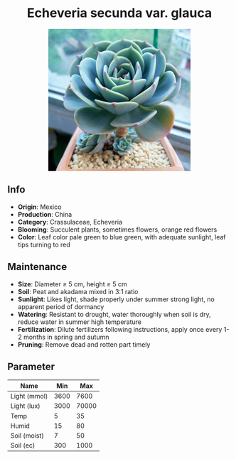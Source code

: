 <h1 align='center'>Echeveria secunda var. glauca</h1>
<p align="center">
    <img 
        align='center'
        width='320'
        src="../images/echeveria secunda var glauca.png" 
        alt='Echeveria secunda var. glauca' />
</p>

## Info

 - **Origin**: Mexico
 - **Production**: China
 - **Category**: Crassulaceae, Echeveria
 - **Blooming**: Succulent plants, sometimes flowers, orange red flowers
 - **Color**: Leaf color pale green to blue green, with adequate sunlight, leaf tips turning to red

## Maintenance

 - **Size**: Diameter ≥ 5 cm, height ≥ 5 cm
 - **Soil**: Peat and akadama mixed in 3:1 ratio
 - **Sunlight**: Likes light, shade properly under summer strong light, no apparent period of dormancy
 - **Watering**: Resistant to drought, water thoroughly when soil is dry, reduce water in summer high temperature
 - **Fertilization**: Dilute fertilizers following instructions,  apply once every 1-2 months in spring and autumn
 - **Pruning**: Remove dead and rotten part timely

## Parameter

| Name         | Min  | Max   |
|--------------|------|-------|
| Light (mmol) | 3600 | 7600  |
| Light (lux)  | 3000 | 70000 |
| Temp         | 5    | 35    |
| Humid        | 15   | 80    |
| Soil (moist) | 7   | 50    |
| Soil (ec)    | 300  | 1000  |